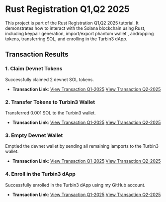 # Rust Registration Q1,Q2 2025

This project is part of the Rust Registration Q1,Q2 2025 tutorial. It demonstrates how to interact with the Solana blockchain using Rust, including keypair generation, import/export phantom wallet , airdropping tokens, transferring SOL, and enrolling in the Turbin3 dApp.

## Transaction Results

### 1. Claim Devnet Tokens
Successfully claimed 2 devnet SOL tokens.
- **Transaction Link**: [View Transaction Q1-2025](https://explorer.solana.com/tx/3WaogxfiES1MVTVK9eVjXGH8j3LBRJGdg9ty5MkoazLTRJeyh6zVbV6dTMCJdJ6qacybLZGF26ByhggBDqZBDtLA?cluster=devnet)
[View Transaction Q2-2025](https://explorer.solana.com/tx/2bR54MsBk1xLNVqMenHGLns5bHrcyPdXw6ZWZpLHht94B9ViW9QeUSq8fAWParnf2QaGLguTDK5rysVk16FmZ5HK?cluster=devnet)

### 2. Transfer Tokens to Turbin3 Wallet
Transferred 0.001 SOL to the Turbin3 wallet.
- **Transaction Link**: [View Transaction Q1-2025](https://explorer.solana.com/tx/569cqrmtguJs1YQoGbvHk8KyAeb2ZDJJ9429nr31GoSgCNBiGhkX1BExrCdHA7fc6kHccdygK9kyGACmXtyCXge9?cluster=devnet)
[View Transaction Q2-2025](https://explorer.solana.com/tx/5ojDkTTmPSDiXLWXpYbVsCYuEHYfYwSvuzxkUWzgX46t3zh3iKEevvY136y7Ghbz3bVb5yLxBp1BEGmRveZwNRKt/?cluster=devnet)

### 3. Empty Devnet Wallet
Emptied the devnet wallet by sending all remaining lamports to the Turbin3 wallet.
- **Transaction Link**: [View Transaction Q1-2025](https://explorer.solana.com/tx/352dkZPri9kz6C5p9VhBHgRxf7ozPpTo86rXgXsiRieQ9uij5i6B9ayQqHj4jBcqLUPEfJRbmM5m1z2FbmQduYDr?cluster=devnet)
[View Transaction Q2-2025](https://explorer.solana.com/tx/63m6FYgn3Sx81C8En6Ln4DFrcPifckFNBFhHnSaTw8HUcnZ2iviN7N86Zg6xDqVdJsdKQoWsJMXuZhQmkVRH9ciR/?cluster=devnet)

### 4. Enroll in the Turbin3 dApp
Successfully enrolled in the Turbin3 dApp using my GitHub account.
- **Transaction Link**: [View Transaction Q1-2025](https://explorer.solana.com/tx/3xVVAhaWQzR77DYqJ8nQzAUcbt5qZ34kdc2Ju5AbgZ3WMmzUkEcqDJMYsb5ahDnZSDBT8wB968rs3GV9VZjHT8Mv?cluster=devnet)
[View Transaction Q2-2025](https://explorer.solana.com/tx/53Vr1VdNZGQrwihLiW7PCjkocJxPrvvXxPkotykMS2E3LXsPd6pqc9LqoW7oKtduzycARGgvDcjnq92MNdATAXpA?cluster=devnet)
